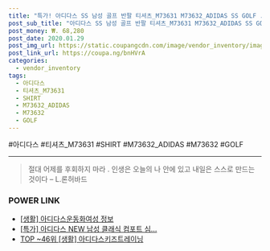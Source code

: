 ```yaml
--- 
title: "특가! 아디다스 SS 남성 골프 반팔 티셔츠_M73631 M73632_ADIDAS SS GOLF ..." 
post_sub_title: "아디다스 SS 남성 골프 반팔 티셔츠_M73631 M73632_ADIDAS SS GOLF SHIRT, M73632 블랙" 
post_money: ₩. 68,280 
post_date: 2020.01.29 
post_img_url: https://static.coupangcdn.com/image/vendor_inventory/images/2019/01/16/15/7/a953ecfe-bcc9-4b3e-bd15-324bfdc1a1ad.jpg 
post_link_url: https://coupa.ng/bnHVrA 
categories: 
  - vendor_inventory 
tags: 
  - 아디다스 
  - 티셔츠_M73631 
  - SHIRT 
  - M73632_ADIDAS 
  - M73632 
  - GOLF 
--- 
```

  #아디다스 #티셔츠_M73631 #SHIRT #M73632_ADIDAS #M73632 #GOLF 
<hr> 

> 절대 어제를 후회하지 마라 . 인생은 오늘의 나 안에 있고 내일은 스스로 만드는 것이다 – L.론허바드 


### POWER LINK

* <a href="https://blog.naver.com/santokki14/221768485302" target="_blank"> [생활] 아디다스운동화여성 정보 </a>
* <a href="https://blog.naver.com/sakai111/221787221606" target="_blank">[특가] 아디다스 NEW 남성 클래식 컴포트 심...</a>
* <a href="https://blog.naver.com/an0733/221784955869" target="_blank"> TOP ~46위 [생활] 아디다스키즈트레이닝</a>

